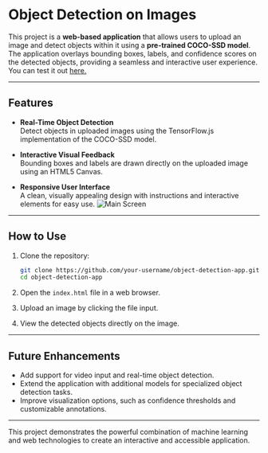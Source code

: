 
# Object Detection on Images

This project is a **web-based application** that allows users to upload an image and detect objects within it using a **pre-trained COCO-SSD model**. The application overlays bounding boxes, labels, and confidence scores on the detected objects, providing a seamless and interactive user experience. You can test it out <a href="https://object-detection-pk.netlify.app">here.</a>

---

## Features

- **Real-Time Object Detection**  
  Detect objects in uploaded images using the TensorFlow.js implementation of the COCO-SSD model.
  
- **Interactive Visual Feedback**  
  Bounding boxes and labels are drawn directly on the uploaded image using an HTML5 Canvas.

- **Responsive User Interface**  
  A clean, visually appealing design with instructions and interactive elements for easy use.
  ![Main Screen](resources/menu.png)

---

## How to Use

1. Clone the repository:
   ```bash
   git clone https://github.com/your-username/object-detection-app.git
   cd object-detection-app
   ```
2. Open the `index.html` file in a web browser.

3. Upload an image by clicking the file input.

4. View the detected objects directly on the image.

---

## Future Enhancements

- Add support for video input and real-time object detection.
- Extend the application with additional models for specialized object detection tasks.
- Improve visualization options, such as confidence thresholds and customizable annotations.

---

This project demonstrates the powerful combination of machine learning and web technologies to create an interactive and accessible application.
